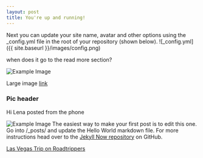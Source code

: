 ```yaml
---
layout: post
title: You're up and running!
---
```


Next you can update your site name, avatar and other options using the _config.yml file in the root of your repository (shown below).
![_config.yml]({{ site.baseurl }}/images/config.png)

when does it go to the read more section?

![Example Image](https://drive.google.com/uc?export=view&id=1kv5h3b9ihsWU86Vhb7P8BUhc5ZUiDo0m)

Large image
[link](#Pic)
<h3 id="Pic">Pic header</h3>

Hi Lena
posted from the phone

![Example Image](https://drive.google.com/uc?export=view&id=11wIQTfb0I7erhEoG37kOQqHcTBtEa_vv)
The easiest way to make your first post is to edit this one. Go into /_posts/ and update the Hello World markdown file. For more instructions head over to the [Jekyll Now repository](https://github.com/barryclark/jekyll-now) on GitHub.

<a id="embed-41835052" href="https://maps.roadtrippers.com/?a4=t!41835052&lat=39.85485&lng=-106.17658&utm_campaign=trip&utm_medium=share&utm_source=embed&z=4.62431">Las Vegas Trip on Roadtrippers</a><br><script>!function(d,l,h,w,id){var a = d.getElementById(id);var ifr = d.createElement("iframe");ifr.src = l;ifr.height = h;ifr.width = w; ifr.scrolling = "no"; a.parentNode.insertBefore(ifr, a);a.parentNode.removeChild(a);}(document,"https://maps.roadtrippers.com/embedded/trips/41835052",300,480,"embed-41835052");</script>